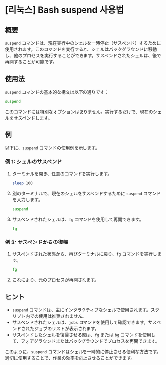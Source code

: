 # [리눅스] Bash suspend 사용법

## 概要
`suspend` コマンドは、現在実行中のシェルを一時停止（サスペンド）するために使用されます。このコマンドを実行すると、シェルはバックグラウンドに移動し、他のプロセスを実行することができます。サスペンドされたシェルは、後で再開することが可能です。

## 使用法
`suspend` コマンドの基本的な構文は以下の通りです：

```bash
suspend
```

このコマンドには特別なオプションはありません。実行するだけで、現在のシェルをサスペンドします。

## 例
以下に、`suspend` コマンドの使用例を示します。

### 例 1: シェルのサスペンド
1. ターミナルを開き、任意のコマンドを実行します。
   ```bash
   sleep 100
   ```
2. 別のターミナルで、現在のシェルをサスペンドするために `suspend` コマンドを入力します。
   ```bash
   suspend
   ```
3. サスペンドされたシェルは、`fg` コマンドを使用して再開できます。
   ```bash
   fg
   ```

### 例 2: サスペンドからの復帰
1. サスペンドされた状態から、再びターミナルに戻り、`fg` コマンドを実行します。
   ```bash
   fg
   ```
2. これにより、元のプロセスが再開されます。

## ヒント
- `suspend` コマンドは、主にインタラクティブなシェルで使用されます。スクリプト内での使用は推奨されません。
- サスペンドされたシェルは、`jobs` コマンドを使用して確認できます。サスペンドされたジョブのリストが表示されます。
- サスペンドしたシェルを復帰させる際は、`fg` または `bg` コマンドを使用して、フォアグラウンドまたはバックグラウンドでプロセスを再開できます。

このように、`suspend` コマンドはシェルを一時的に停止させる便利な方法です。適切に使用することで、作業の効率を向上させることができます。